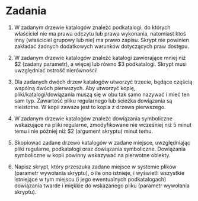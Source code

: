 # Zadania

1. W zadanym drzewie katalogów znaleźć podkatalogi, do których właściciel nie ma prawa odczytu lub prawa
wykonania, natomiast ktoś inny (właściciel grupowy lub nie) ma prawo zapisu. Skrypt nie powinien zakładać
żadnych dodatkowych warunków dotyczących praw dostępu.

2. W zadanym drzewie katalogów znaleźć katalogi zawierające mniej niż $2 (zadany parametr), a więcej lub równo $3
podkatalogi. Skrypt musi uwzględniać ostrość nierówności!

3. Dla zadanych dwóch drzew katalogów utworzyć trzecie, będące częścią wspólną dwóch pierwszych. Aby utworzyć kopię, pliki/katalogi/dowiązania muszą się w obu tak samo nazywać i mieć ten sam typ. Zawartość pliku regularnego lub ścieżka dowiązania są nieistotne. W kopii zawsze jest to kopia z drzewa pierwszego.

4. W zadanym drzewie katalogów znaleźć dowiązania symboliczne wskazujące na pliki regularne, zmodyfikowane nie wcześniej niż 5 minut temu i nie później niż $2 (argument skryptu) minut temu.

5. Skopiować zadane drzewo katalogów w zadane miejsce, uwzględniając pliki regularne, podkatalogi oraz dowiązania symboliczne. Dowiązania symboliczne w kopii powinny wskazywać na pierwotne obiekty.

6. Napisz skrypt, który przeszuka zadane miejsce w systemie plików (parametr wywołania skryptu), o ile ono istnieje, i wyświetli wszystkie istniejące w tym miejscu (i jego ewentualnych podkatalogach) dowiązania twarde i miękkie do wskazanego pliku (parametr wywołania skryptu).